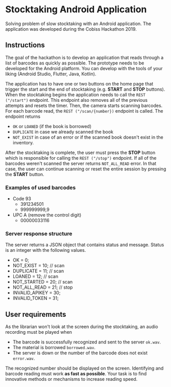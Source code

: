 # Stocktaking Android Application

Solving problem of slow stocktaking with an Android application.
The application was developed during the Cobiss Hackathon 2019.

## Instructions

The goal of the hackathon is to develop an application that reads through a list of barcodes as quickly as possible.
The prototype needs to be developed for the Android platform. You can develop with the tools of your liking (Android Studio, Flutter, Java, Kotlin).

The application has to have one or two buttons on the home page that trigger the start and the end of stocktaking (e.g. **START** and **STOP** buttons). When the stocktaking begins the application needs to call the `REST ("/start")` endpoint. This endpoint also removes all of the previous attempts and resets the timer. Then, the camera starts scanning barcodes. For each barcode read, the `REST ("/scan/{number})` endpoint is called. The endpoint returns
- `OK` or `LOANED` (if the book is borrowed)
- `DUPLICATE` in case we already scanned the book
- `NOT_EXIST` in case of an error or if the scanned book doesn't exist in the inventory.

After the stocktaking is complete, the user must press the **STOP** button which is responsible for calling the `REST ("/stop")` endpoint. 
If all of the barcodes weren't scanned the server returns `NOT_ALL_READ` error. In that case, the user can continue scanning or reset the entire session by pressing the **START** button.

### Examples of used barcodes

* Code 93
    * 391234501
    * 999999999,9
* UPC A (remove the control digit)
    * 00000033116

### Server response structure

The server returns a JSON object that contains status and message.
Status is an integer with the following values.

* OK = 0;
* NOT_EXIST = 10; // scan
* DUPLICATE = 11; // scan
* LOANED = 12; // scan
* NOT_STARTED = 20; // scan
* NOT_ALL_READ = 21; // stop
* INVALID_APIKEY = 30;
* INVALID_TOKEN = 31;

## User requirements

As the librarian won't look at the screen during the stocktaking, an audio recording must be played when
- The barcode is successfully recognized and sent to the server `ok.wav`.
- The material is borrowed `borrowed.wav`.
- The server is down or the number of the barcode does not exist `error.wav`.

The recognized number should be displayed on the screen. Identifying and barcode reading must work **as fast as possible**. Your task is to find innovative methods or mechanisms to increase reading speed.
